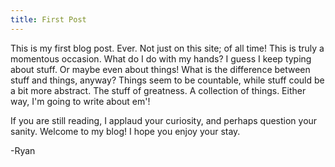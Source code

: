 ```yaml
---
title: First Post
---
```


This is my first blog post. Ever. Not just on this site; of all time! This is truly a momentous occasion. What do I do with my hands? I guess I keep typing about stuff. Or maybe even about things! What is the difference between stuff and things, anyway? Things seem to be countable, while stuff could be a bit more abstract. The stuff of greatness. A collection of things. Either way, I'm going to write about em'!

If you are still reading, I applaud your curiosity, and perhaps question your sanity. Welcome to my blog! I hope you enjoy your stay.

-Ryan
